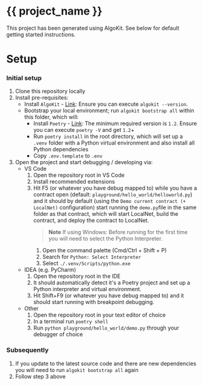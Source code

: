 # {{ project_name }}

This project has been generated using AlgoKit. See below for default getting started instructions.

# Setup

### Initial setup

1. Clone this repository locally
2. Install pre-requisites:
   - Install `AlgoKit` - [Link](https://github.com/algorandfoundation/algokit-cli#install): Ensure you can execute `algokit --version`.
   - Bootstrap your local environment; run `algokit bootstrap all` within this folder, which will:
     - Install `Poetry` - [Link](https://python-poetry.org/docs/#installation): The minimum required version is `1.2`. Ensure you can execute `poetry -V` and get `1.2`+
     - Run `poetry install` in the root directory, which will set up a `.venv` folder with a Python virtual environment and also install all Python dependencies
     - Copy `.env.template` to `.env`
3. Open the project and start debugging / developing via:
   - VS Code
     1. Open the repository root in VS Code
     2. Install recommended extensions
     3. Hit F5 (or whatever you have debug mapped to) while you have a contract open (default: `playground/hello_world/helloworld.py`) and it should by default (using the `Demo current contract (+ LocalNet)` configuration) start running the `demo.py`file in the same folder as that contract, which will start LocalNet, build the contract, and deploy the contract to LocalNet.
        > **Note**
        > If using Windows: Before running for the first time you will need to select the Python Interpreter.
        1. Open the command palette (Cmd/Ctrl + Shift + P)
        2. Search for `Python: Select Interpreter`
        3. Select `./.venv/Scripts/python.exe`
   - IDEA (e.g. PyCharm)
     1. Open the repository root in the IDE
     2. It should automatically detect it's a Poetry project and set up a Python interpreter and virtual environment.
     3. Hit Shift+F9 (or whatever you have debug mapped to) and it should start running with breakpoint debugging.
   - Other
     1. Open the repository root in your text editor of choice
     2. In a terminal run `poetry shell`
     3. Run `python playground/hello_world/demo.py` through your debugger of choice

### Subsequently

1. If you update to the latest source code and there are new dependencies you will need to run `algokit bootstrap all` again
2. Follow step 3 above
